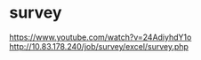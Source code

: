 # survey
https://www.youtube.com/watch?v=24AdiyhdY1o
http://10.83.178.240/job/survey/excel/survey.php
